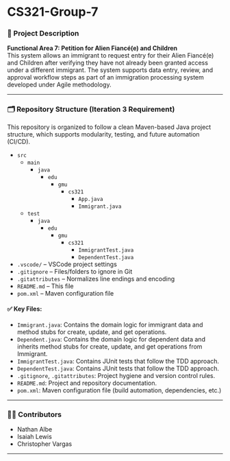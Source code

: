 # CS321-Group-7

### 📄 Project Description

**Functional Area 7: Petition for Alien Fiancé(e) and Children**  
This system allows an immigrant to request entry for their Alien Fiancé(e) and Children after verifying they have not already been granted access under a different immigrant. The system supports data entry, review, and approval workflow steps as part of an immigration processing system developed under Agile methodology.

---

### 🗂️ Repository Structure (Iteration 3 Requirement)

This repository is organized to follow a clean Maven-based Java project structure, which supports modularity, testing, and future automation (CI/CD).

- `src`
  - `main`
    - `java`
      - `edu`
        - `gmu`
          - `cs321`
            - `App.java`
            - `Immigrant.java`
  - `test`
    - `java`
      - `edu`
        - `gmu`
          - `cs321`
            - `ImmigrantTest.java`
            - `DependentTest.java`
- `.vscode/` – VSCode project settings
- `.gitignore` – Files/folders to ignore in Git
- `.gitattributes` – Normalizes line endings and encoding
- `README.md` – This file
- `pom.xml` – Maven configuration file
  
#### ✅ Key Files:
- `Immigrant.java`: Contains the domain logic for immigrant data and method stubs for create, update, and get operations.
- `Dependent.java`: Contains the domain logic for dependent data and inherits method stubs for create, update, and get operations from Immigrant.
- `ImmigrantTest.java`: Contains JUnit tests that follow the TDD approach.
- `DependentTest.java`: Contains JUnit tests that follow the TDD approach.
- `.gitignore`, `.gitattributes`: Project hygiene and version control rules.
- `README.md`: Project and repository documentation.
- `pom.xml`: Maven configuration file (build automation, dependencies, etc.)

---

### 👨‍💻 Contributors
- Nathan Albe 
- Isaiah Lewis
- Christopher Vargas

---
